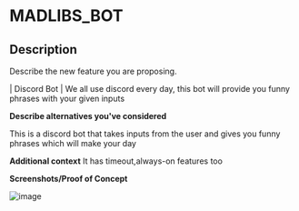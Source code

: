 # MADLIBS_BOT

## Description

Describe the new feature you are proposing.


| Discord Bot           | We all use discord every day, this bot will provide you funny phrases with your given inputs                                               

**Describe alternatives you've considered**

This is a discord bot that takes inputs from the user and gives you funny phrases which will make your day

**Additional context**
It has timeout,always-on features too

**Screenshots/Proof of Concept**

![image](https://user-images.githubusercontent.com/75211982/123043516-039e3100-d416-11eb-9a05-d30985944129.png)















